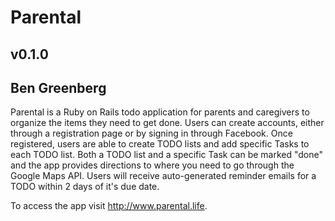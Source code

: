 # Parental
## v0.1.0
## Ben Greenberg

Parental is a Ruby on Rails todo application for parents and caregivers to organize the items they need to get done. Users can create accounts, either through a registration page or by signing in through Facebook. Once registered, users are able to create TODO lists and add specific Tasks to each TODO list. Both a TODO list and a specific Task can be marked "done" and the app provides directions to where you need to go through the Google Maps API. Users will receive auto-generated reminder emails for a TODO within 2 days of it's due date.

To access the app visit http://www.parental.life.
